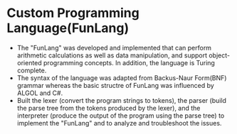 # Custom Programming Language(FunLang)
- The "FunLang" was developed and implemented that can perform arithmetic calculations as well as data manipulation, and support object-oriented programming concepts. In addition, the language is Turing complete. 
- The syntax of the language was adapted from Backus-Naur Form(BNF) grammar whereas the basic structre of FunLang was influenced by ALGOL and C#.
- Built the lexer (convert the program strings to tokens), the parser (build the parse tree from the tokens produced by the lexer), and the interpreter (produce the output of the program using the parse tree) to implement the "FunLang" and to analyze and troubleshoot the issues.
